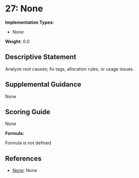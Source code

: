 # 27: None

**Implementation Types:**

- None

**Weight:** 0.0

## Descriptive Statement

Analyze root causes; fix tags, allocation rules, or usage issues.

## Supplemental Guidance

None

## Scoring Guide

None

**Formula:**

Formula is not defined

## References

- [None](None): None

